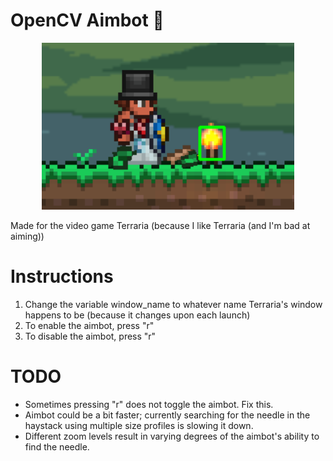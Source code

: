 ﻿# OpenCV Aimbot 🤖

<p align="center"><img width="80%" src="terraria-aimbot.png"/></p>

Made for the video game Terraria (because I like Terraria (and I'm bad at aiming))

# Instructions
1. Change the variable window_name to whatever name Terraria's window happens to be (because it changes upon each launch)
2. To enable the aimbot, press "r"
3. To disable the aimbot, press "r"

# TODO
- Sometimes pressing "r" does not toggle the aimbot. Fix this.
- Aimbot could be a bit faster; currently searching for the needle in the haystack using multiple size profiles is slowing it down.
- Different zoom levels result in varying degrees of the aimbot's ability to find the needle.
